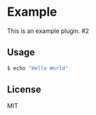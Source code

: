 # Example

This is an example plugin. #2

## Usage

```bash
$ echo "Hello World"
```

## License

MIT